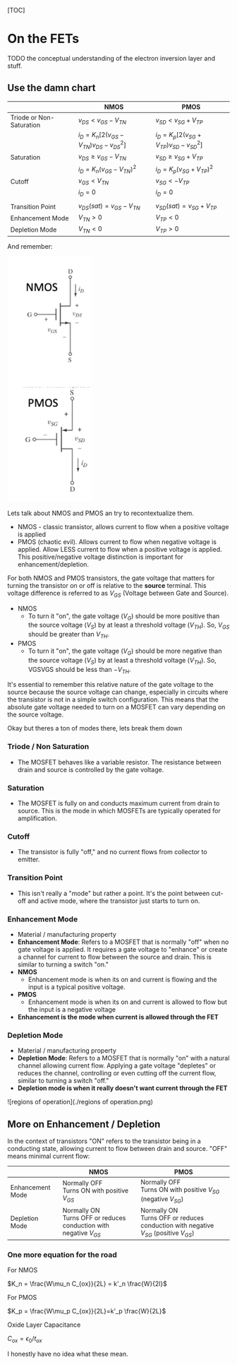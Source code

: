 [TOC]

# On the FETs

TODO the conceptual understanding of the electron inversion layer and stuff.

## Use the damn chart

|                          | NMOS                                        | PMOS                                       |
| ------------------------ | ------------------------------------------- | ------------------------------------------ |
| Triode or Non-Saturation | $v_{DS}< v_{GS} -V_{TN}$                    | $v_{SD}<v_{SG}+V_{TP}$                     |
|                          | $i_D=K_n[2(v_{GS} -V_{TN})v_{DS}-v_{DS}^2]$ | $i_D=K_p[2(v_{SG}+V_{TP})v_{SD}-v^2_{SD}]$ |
| Saturation               | $v_{DS} \geq v_{GS} -V_{TN}$                | $v_{SD}\geq v_{SG} +V_{TP}$                |
|                          | $i_D=K_n(v_{GS}-V_{TN})^2$                  | $i_D=K_p(v_{SG}+V_{TP})^2$                 |
| Cutoff                   | $v_{GS}<V_{TN}$                             | $v_{SG}<-V_{TP}$                           |
|                          | $i_D = 0$                                   | $i_D= 0$                                   |
|                          |                                             |                                            |
| Transition Point         | $v_{DS}(sat)=v_{GS}-V_{TN}$                 | $v_{SD}(sat)=v_{SG}+V_{TP}$                |
| Enhancement Mode         | $V_{TN} > 0$                                | $V_{TP}<0$                                 |
| Depletion Mode           | $V_{TN} < 0$                                | $V_{TP}>0$                                 |

And remember:

<img src="./nmos and pmos.png" alt="nmos and pmos" style="zoom:67%;" />

Lets talk about NMOS and PMOS an try to recontextualize them.

- NMOS - classic transistor, allows current to flow when a positive voltage is applied
- PMOS (chaotic evil). Allows current to flow when negative voltage is applied. Allow LESS current to flow when a positive voltage is applied. This positive/negative voltage distinction is important for enhancement/depletion.

For both NMOS and PMOS transistors, the gate voltage that matters for turning the transistor on or off is relative to the **source** terminal. This voltage difference is referred to as $V_{GS}$ (Voltage between Gate and Source).

- NMOS
  - To turn it "on", the gate voltage ($V_G$) should be more positive than the source voltage ($V_S$) by at least a threshold voltage ($V_{TH}$). So, $V_{GS}$ should be greater than $V_{TH}$.
- PMOS
  - To turn it "on", the gate voltage ($V_G$) should be more negative than the source voltage ($V_S$) by at least a threshold voltage ($V_{TH}$). So, VGSVGS should be less than $-V_{TH}$.

It's essential to remember this relative nature of the gate voltage to the source because the source voltage can change, especially in circuits where the transistor is not in a simple switch configuration. This means that the absolute gate voltage needed to turn on a MOSFET can vary depending on the source voltage.


Okay but theres a ton of modes there, lets break them down

### Triode / Non Saturation

- The MOSFET behaves like a variable resistor. The resistance between drain and source is controlled by the gate voltage.

### Saturation

- The MOSFET is fully on and conducts maximum current from drain to source. This is the mode in which MOSFETs are typically operated for amplification.

### Cutoff

- The transistor is fully "off," and no current flows from collector to emitter.

### Transition Point

- This isn't really a "mode" but rather a point. It's the point between cut-off and active mode, where the transistor just starts to turn on.

### Enhancement Mode

- Material / manufacturing property
- **Enhancement Mode**: Refers to a MOSFET that is normally "off" when no gate voltage is applied. It requires a gate voltage to "enhance" or create a channel for current to flow between the source and drain. This is similar to turning a switch "on."
- **NMOS**
  - Enhancement mode is when its on and current is flowing and the input is a typical positive voltage.
- **PMOS**
  - Enhancement mode is when its on and current is allowed to flow but the input is a negative voltage
- **Enhancement is the mode when current is allowed through the FET**

### Depletion Mode

- Material / manufacturing property
- **Depletion Mode**: Refers to a MOSFET that is normally "on" with a natural channel allowing current flow. Applying a gate voltage "depletes" or reduces the channel, controlling or even cutting off the current flow, similar to turning a switch "off."
- **Depletion mode is when it really doesn't want current through the FET**

![regions of operation](./regions of operation.png)

## More on Enhancement / Depletion

In the context of transistors "ON" refers to the transistor being in a conducting state, allowing current to flow between drain and source. "OFF" means minimal current flow:

|                  | NMOS                                                         | PMOS                                                         |
| ---------------- | ------------------------------------------------------------ | ------------------------------------------------------------ |
| Enhancement Mode | Normally OFF<br />Turns ON with positive $V_{GS}$            | Normally OFF<br />Turns ON with positive $V_{SG}$ (negative $V_{SG}$) |
| Depletion Mode   | Normally ON<br />Turns OFF or reduces conduction with negative $V_{GS}$ | Normally ON<br />Turns OFF or reduces conduction with negative $V_{SG}$ (positive $V_{GS}$) |

### One more equation for the road

For NMOS

$K_n = \frac{W\mu_n C_{ox}}{2L} = k'_n \frac{W}{2l}$

For PMOS

$K_p = \frac{W\mu_p C_{ox}}{2L}=k'_p \frac{W}{2L}$

Oxide Layer Capacitance

$C_{ox}=\epsilon_0 / t_{ox}$

I honestly have no idea what these mean.